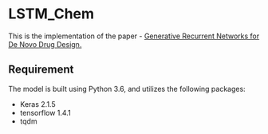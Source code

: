 # LSTM_Chem
This is the implementation of the paper - [Generative Recurrent Networks for De Novo Drug Design.](https://doi.org/10.1002/minf.201700111)

## Requirement
The model is built using Python 3.6, and utilizes the following packages:

- Keras 2.1.5
- tensorflow 1.4.1
- tqdm
